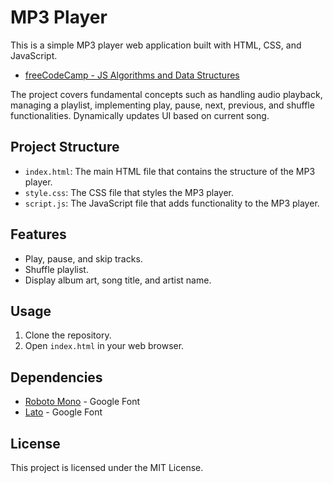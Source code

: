# MP3 Player

This is a simple MP3 player web application built with HTML, CSS, and JavaScript.
- [freeCodeCamp - JS Algorithms and Data Structures](https://www.freecodecamp.org/learn/javascript-algorithms-and-data-structures-v8/#learn-basic-string-and-array-methods-by-building-a-music-player)

The project covers fundamental concepts such as handling audio playback, managing a playlist, implementing play, pause, next, previous, and shuffle functionalities. Dynamically updates UI based on current song.

## Project Structure


- `index.html`: The main HTML file that contains the structure of the MP3 player.
- `style.css`: The CSS file that styles the MP3 player.
- `script.js`: The JavaScript file that adds functionality to the MP3 player.

## Features

- Play, pause, and skip tracks.
- Shuffle playlist.
- Display album art, song title, and artist name.

## Usage

1. Clone the repository.
2. Open `index.html` in your web browser.

## Dependencies

- [Roboto Mono](https://fonts.googleapis.com/css2?family=Roboto+Mono&display=swap) - Google Font
- [Lato](https://fonts.googleapis.com/css2?family=Lato&family=Roboto+Mono&display=swap) - Google Font

## License

This project is licensed under the MIT License.